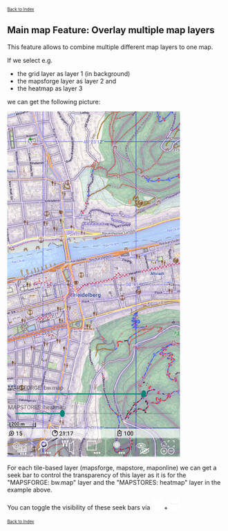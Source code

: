 <small><small>[Back to Index](../../../index.md)</small></small>

## Main map Feature: Overlay multiple map layers

This feature allows to combine multiple different map layers to one map. 

If we select e.g.
- the grid layer as layer 1 (in background) 
- the mapsforge layer as layer 2 and 
- the heatmap as layer 3 

we can get the following picture:

<img src="./multi_map1.png" width="400" />

For each tile-based layer (mapsforge, mapstore, maponline) we can get a
seek bar to control the transparency of this layer as it is for the
"MAPSFORGE:&nbsp;bw.map" layer and the "MAPSTORES:&nbsp;heatmap" layer in the
example above.

You can toggle the visibility of these seek bars via
<img src="../../../icons/group_hide.svg" width="24"/> + <img src="../../../icons/slider_layer1.svg" width="24"/>

<small><small>[Back to Index](../../../index.md)</small></small>